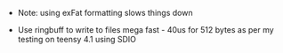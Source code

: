
- Note: using exFat formatting slows things down


- Use ringbuff to write to files mega fast - 40us for 512 bytes as per my testing on teensy 4.1 using SDIO
